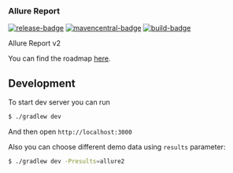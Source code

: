 ### Allure Report

[![release-badge][]][release]
[![mavencentral-badge][]][mavencentral]
[![build-badge][]][build]

Allure Report v2

You can find the roadmap [here](https://github.com/allurefw/allure-report/wiki/Roadmap).

[release]: https://github.com/allurefw/allure-report/releases/latest "Latest release"
[release-badge]: https://img.shields.io/github/release/allurefw/allure-report.svg?style=flat

[mavencentral]: https://mvnrepository.com/artifact/org.allurefw.report/allure-report "Maven central"
[mavencentral-badge]: https://img.shields.io/maven-central/v/org.allurefw.report/allure-report.svg?style=flat

[build]: https://ci.qameta.in/job/allure2_deploy/lastBuild "Jenkins build"
[build-badge]: https://ci.qameta.in/buildStatus/icon?job=allure2_deploy

## Development

To start dev server you can run

```bash
$ ./gradlew dev
```

And then open `http://localhost:3000`

Also you can choose different demo data using `results` parameter:

```bash
$ ./gradlew dev -Presults=allure2
```